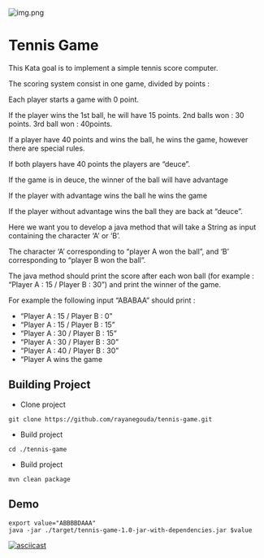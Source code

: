 ![img.png](img.png)
# Tennis Game

This Kata goal is to implement a simple tennis score computer.

The scoring system consist in one game, divided by points :

Each player starts a game with 0 point.

If the player wins the 1st ball, he will have 15 points. 2nd balls won : 30 points. 3rd ball won : 40points.

If a player have 40 points and wins the ball, he wins the game, however there are special rules.

If both players have 40 points the players are “deuce”.

If the game is in deuce, the winner of the ball will have advantage

If the player with advantage wins the ball he wins the game

If the player without advantage wins the ball they are back at “deuce”.

Here we want you to develop a java method that will take a String as input containing the character ‘A’ or ‘B’.

The character ‘A’ corresponding to “player A won the ball”, and ‘B’ corresponding to “player B won the ball”.

The java method should print the score after each won ball (for example : “Player A : 15 / Player B : 30”) and print the winner
of the game.

For example the following input “ABABAA” should print :

- “Player A : 15 / Player B : 0”
- “Player A : 15 / Player B : 15”
- “Player A : 30 / Player B : 15”
- “Player A : 30 / Player B : 30”
- “Player A : 40 / Player B : 30”
- “Player A wins the game

## Building Project

* Clone project

```shell
git clone https://github.com/rayanegouda/tennis-game.git
```

* Build project

```shell
cd ./tennis-game
```

* Build project

```shell
mvn clean package
```

## Demo

```shell
export value="ABBBBDAAA"
java -jar ./target/tennis-game-1.0-jar-with-dependencies.jar $value
```

[![asciicast](https://asciinema.org/a/x8QqaNZ5Abkb13W6K70pYqVMV.svg)](https://asciinema.org/a/x8QqaNZ5Abkb13W6K70pYqVMV)


